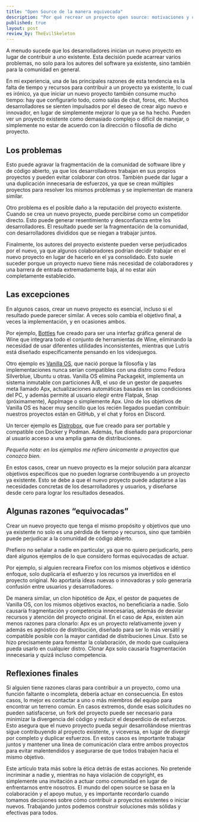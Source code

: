```yaml
---
title: "Open Source de la manera equivocada"
description: "Por qué recrear un proyecto open source: motivaciones y consecuencias"
published: true
layout: post
review_by: TheEvilSkeleton
---
```


A menudo sucede que los desarrolladores inician un nuevo proyecto en lugar de contribuir a uno existente. Esta decisión puede acarrear varios problemas, no solo para los autores del software ya existente, sino también para la comunidad en general.

En mi experiencia, una de las principales razones de esta tendencia es la falta de tiempo y recursos para contribuir a un proyecto ya existente, lo cual es irónico, ya que iniciar un nuevo proyecto también consume mucho tiempo: hay que configurarlo todo, como salas de chat, foros, etc. Muchos desarrolladores se sienten impulsados por el deseo de crear algo nuevo e innovador, en lugar de simplemente mejorar lo que ya se ha hecho. Pueden ver un proyecto existente como demasiado complejo o difícil de manejar, o simplemente no estar de acuerdo con la dirección o filosofía de dicho proyecto.

## Los problemas

Esto puede agravar la fragmentación de la comunidad de software libre y de código abierto, ya que los desarrolladores trabajan en sus propios proyectos y pueden evitar colaborar con otros. También puede dar lugar a una duplicación innecesaria de esfuerzos, ya que se crean múltiples proyectos para resolver los mismos problemas y se implementan de manera similar.

Otro problema es el posible daño a la reputación del proyecto existente. Cuando se crea un nuevo proyecto, puede percibirse como un competidor directo. Esto puede generar resentimiento y desconfianza entre los desarrolladores. El resultado puede ser la fragmentación de la comunidad, con desarrolladores divididos que se niegan a trabajar juntos.

Finalmente, los autores del proyecto existente pueden verse perjudicados por el nuevo, ya que algunos colaboradores podrían decidir trabajar en el nuevo proyecto en lugar de hacerlo en el ya consolidado. Esto suele suceder porque un proyecto nuevo tiene más necesidad de colaboradores y una barrera de entrada extremadamente baja, al no estar aún completamente establecido.

## Las excepciones

En algunos casos, crear un nuevo proyecto es esencial, incluso si el resultado puede parecer similar. A veces solo cambia el objetivo final, a veces la implementación, y en ocasiones ambos.

Por ejemplo, [Bottles](https://usebottles.com/) fue creado para ser una interfaz gráfica general de Wine que integrara todo el conjunto de herramientas de Wine, eliminando la necesidad de usar diferentes utilidades inconsistentes, mientras que Lutris está diseñado específicamente pensando en los videojuegos.

Otro ejemplo es [Vanilla OS](https://vanillaos.org/), que nació porque la filosofía y las implementaciones nunca serían compatibles con una distro como Fedora Silverblue, Ubuntu u otras. Vanilla OS elimina Packagekit, implementa un sistema inmutable con particiones A/B, el uso de un gestor de paquetes meta llamado Apx, actualizaciones automáticas basadas en las condiciones del PC, y además permite al usuario elegir entre Flatpak, Snap (próximamente), AppImage o simplemente Apx. Uno de los objetivos de Vanilla OS es hacer muy sencillo que los recién llegados puedan contribuir: nuestros proyectos están en GitHub, y el chat y foros en Discord.

Un tercer ejemplo es [Distrobox](https://distrobox.privatedns.org/), que fue creado para ser portable y compatible con Docker y Podman. Además, fue diseñado para proporcionar al usuario acceso a una amplia gama de distribuciones.

*Pequeña nota: en los ejemplos me refiero únicamente a proyectos que conozco bien.*

En estos casos, crear un nuevo proyecto es la mejor solución para alcanzar objetivos específicos que no pueden lograrse contribuyendo a un proyecto ya existente. Esto se debe a que el nuevo proyecto puede adaptarse a las necesidades concretas de los desarrolladores y usuarios, y diseñarse desde cero para lograr los resultados deseados.

## Algunas razones “equivocadas”

Crear un nuevo proyecto que tenga el mismo propósito y objetivos que uno ya existente no solo es una pérdida de tiempo y recursos, sino que también puede perjudicar a la comunidad de código abierto.

Prefiero no señalar a nadie en particular, ya que no quiero perjudicarlo, pero daré algunos ejemplos de lo que considero formas equivocadas de actuar.

Por ejemplo, si alguien recreara Firefox con los mismos objetivos e idéntico enfoque, solo duplicaría el esfuerzo y los recursos ya invertidos en el proyecto original. No aportaría ideas nuevas o innovadoras y solo generaría confusión entre usuarios y desarrolladores.

De manera similar, un clon hipotético de Apx, el gestor de paquetes de Vanilla OS, con los mismos objetivos exactos, no beneficiaría a nadie. Solo causaría fragmentación y competencia innecesarias, además de desviar recursos y atención del proyecto original. En el caso de Apx, existen aún menos razones para clonarlo: Apx es un proyecto relativamente joven y además es agnóstico de distribución, diseñado para ser lo más versátil y compatible posible con la mayor cantidad de distribuciones Linux. Esto se hizo precisamente para fomentar la colaboración, de modo que cualquiera pueda usarlo en cualquier distro. Clonar Apx solo causaría fragmentación innecesaria y quizá incluso competencia.

## Reflexiones finales

Si alguien tiene razones claras para contribuir a un proyecto, como una función faltante o incompleta, debería actuar en consecuencia. En estos casos, lo mejor es contactar a uno o más miembros del equipo para encontrar un terreno común. En casos extremos, donde esas solicitudes no pueden satisfacerse, un fork del proyecto puede ser necesario para minimizar la divergencia del código y reducir el desperdicio de esfuerzos. Esto asegura que el nuevo proyecto pueda seguir desarrollándose mientras sigue contribuyendo al proyecto existente, y viceversa, en lugar de divergir por completo y duplicar esfuerzos. En estos casos es importante trabajar juntos y mantener una línea de comunicación clara entre ambos proyectos para evitar malentendidos y asegurarse de que todos trabajen hacia el mismo objetivo.

Este artículo trata más sobre la ética detrás de estas acciones. No pretende incriminar a nadie y, mientras no haya violación de copyright, es simplemente una invitación a actuar como comunidad en lugar de enfrentarnos entre nosotros. El mundo del open source se basa en la colaboración y el apoyo mutuo, y es importante recordarlo cuando tomamos decisiones sobre cómo contribuir a proyectos existentes o iniciar nuevos. Trabajando juntos podemos construir soluciones más sólidas y efectivas para todos.
